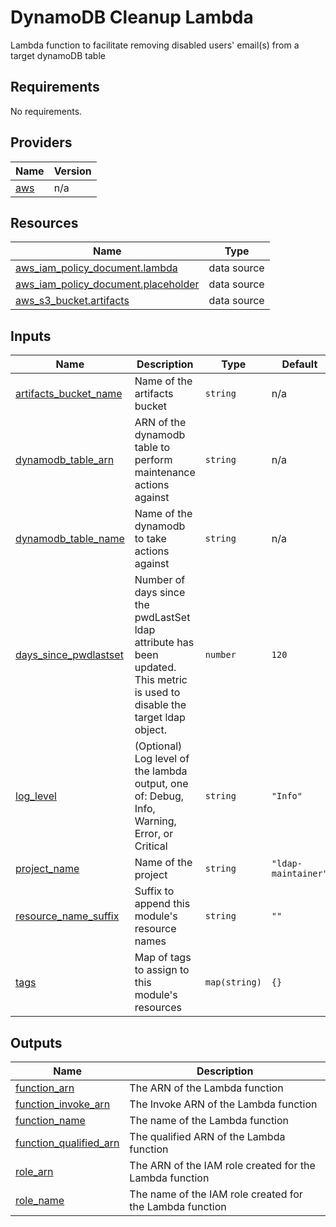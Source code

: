 # DynamoDB Cleanup Lambda

Lambda function to facilitate removing disabled users' email(s) from a target dynamoDB table

<!-- BEGIN TFDOCS -->
## Requirements

No requirements.

## Providers

| Name | Version |
|------|---------|
| <a name="provider_aws"></a> [aws](#provider\_aws) | n/a |

## Resources

| Name | Type |
|------|------|
| [aws_iam_policy_document.lambda](https://registry.terraform.io/providers/hashicorp/aws/latest/docs/data-sources/iam_policy_document) | data source |
| [aws_iam_policy_document.placeholder](https://registry.terraform.io/providers/hashicorp/aws/latest/docs/data-sources/iam_policy_document) | data source |
| [aws_s3_bucket.artifacts](https://registry.terraform.io/providers/hashicorp/aws/latest/docs/data-sources/s3_bucket) | data source |

## Inputs

| Name | Description | Type | Default | Required |
|------|-------------|------|---------|:--------:|
| <a name="input_artifacts_bucket_name"></a> [artifacts\_bucket\_name](#input\_artifacts\_bucket\_name) | Name of the artifacts bucket | `string` | n/a | yes |
| <a name="input_dynamodb_table_arn"></a> [dynamodb\_table\_arn](#input\_dynamodb\_table\_arn) | ARN of the dynamodb table to perform maintenance actions against | `string` | n/a | yes |
| <a name="input_dynamodb_table_name"></a> [dynamodb\_table\_name](#input\_dynamodb\_table\_name) | Name of the dynamodb to take actions against | `string` | n/a | yes |
| <a name="input_days_since_pwdlastset"></a> [days\_since\_pwdlastset](#input\_days\_since\_pwdlastset) | Number of days since the pwdLastSet ldap attribute has been updated. This metric is used to disable the target ldap object. | `number` | `120` | no |
| <a name="input_log_level"></a> [log\_level](#input\_log\_level) | (Optional) Log level of the lambda output, one of: Debug, Info, Warning, Error, or Critical | `string` | `"Info"` | no |
| <a name="input_project_name"></a> [project\_name](#input\_project\_name) | Name of the project | `string` | `"ldap-maintainer"` | no |
| <a name="input_resource_name_suffix"></a> [resource\_name\_suffix](#input\_resource\_name\_suffix) | Suffix to append this module's resource names | `string` | `""` | no |
| <a name="input_tags"></a> [tags](#input\_tags) | Map of tags to assign to this module's resources | `map(string)` | `{}` | no |

## Outputs

| Name | Description |
|------|-------------|
| <a name="output_function_arn"></a> [function\_arn](#output\_function\_arn) | The ARN of the Lambda function |
| <a name="output_function_invoke_arn"></a> [function\_invoke\_arn](#output\_function\_invoke\_arn) | The Invoke ARN of the Lambda function |
| <a name="output_function_name"></a> [function\_name](#output\_function\_name) | The name of the Lambda function |
| <a name="output_function_qualified_arn"></a> [function\_qualified\_arn](#output\_function\_qualified\_arn) | The qualified ARN of the Lambda function |
| <a name="output_role_arn"></a> [role\_arn](#output\_role\_arn) | The ARN of the IAM role created for the Lambda function |
| <a name="output_role_name"></a> [role\_name](#output\_role\_name) | The name of the IAM role created for the Lambda function |

<!-- END TFDOCS -->
